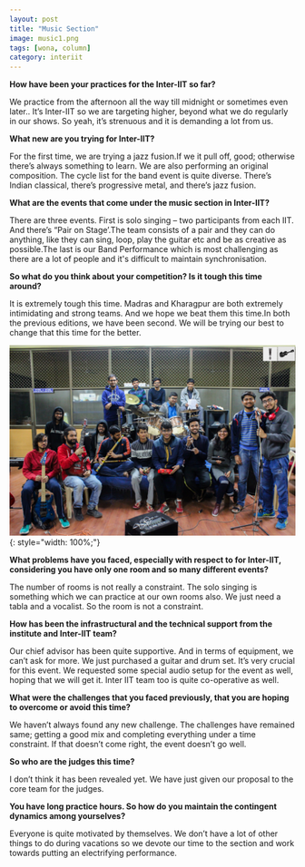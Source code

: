 ```yaml
---
layout: post
title: "Music Section"
image: music1.png
tags: [wona, column]
category: interiit
---
```


**How have been your practices for the Inter-IIT so far?**

We practice from the afternoon all the way till midnight or sometimes even later.. It’s Inter-IIT so we are targeting higher, beyond what we do regularly in our shows. So yeah, it’s strenuous and it is demanding a lot from us.


**What new are you trying for Inter-IIT?**

For the first time, we are trying a jazz fusion.If we it pull off, good; otherwise there’s always something to learn. We are also performing an original composition. The cycle list for the band event is quite diverse. There’s Indian classical, there’s progressive metal, and there’s jazz fusion.


**What are the events that come under the music section in Inter-IIT?**

There are three events. First is solo singing – two participants from each IIT. And there’s “Pair on Stage’.The team consists of a pair and they can do anything, like they can sing, loop, play the guitar etc and be as creative as possible.The last is our Band Performance which is most challenging as there are a lot of people and it's difficult to maintain synchronisation.


**So what do you think about your competition? Is it tough this time around?**

It is extremely tough this time. Madras and Kharagpur are both extremely intimidating and strong teams. And we hope we beat them this time.In  both the previous editions, we have been second. We will be trying our best to change that this time for the better.

![The team ](/images/posts/music2.png){: style="width: 100%;"}

**What problems have you faced, especially with respect to for Inter-IIT, considering you have only one room and so many different events?**

The number of rooms is not really a constraint. The solo singing is something which we can practice at our own rooms also. We just need a tabla and a vocalist. So the room is not a constraint.


**How has been the infrastructural and the technical support from the institute and Inter-IIT team?**

Our chief advisor has been quite supportive. And in terms of equipment, we can’t ask for more. We just purchased a guitar and drum set. It’s very crucial for this event. We requested some special audio setup for the event as well, hoping that we will get it. Inter IIT team too is quite co-operative as well.


**What were the challenges that you faced previously, that you are hoping to overcome or avoid this time?**

We haven’t always found any new challenge. The challenges have remained same; getting a good mix and completing everything under a time constraint. If that doesn’t come right, the event doesn’t go well.


**So who are the judges this time?**

I don’t think it has been revealed yet. We have just given our proposal to the core team for the judges. 


**You have long practice hours. So how do you maintain the contingent dynamics among yourselves?**

Everyone is quite motivated by themselves. We don’t have a lot of other things to do during vacations so we devote our time to the section and work towards putting an electrifying performance.
